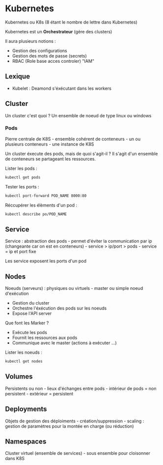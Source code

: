 # Kubernetes

Kubernetes ou K8s (8 étant le nombre de lettre dans Kubernetes)

Kubernetes est un **Orchestrateur** (gère des clusters)

Il aura plusieurs notions :

- Gestion des configurations
- Gestion des mots de passe (secrets)
- RBAC (Role base acces controler) "IAM"

## Lexique

* Kubelet : Deamond s'éxécutant dans les workers

## Cluster

Un cluster c'est quoi ?
Un ensemble de noeud de type linux ou windows

### Pods

Pierre centrale de K8S
    - ensemble cohérent de conteneurs
    - un ou plusieurs conteneurs
    - une instance de K8S

Un cluster éxecute des pods, mais de quoi s'agit-il ?
Il s'agit d'un ensemble de conteneurs se partageant les ressources.

Lister les pods :

```bash
kubectl get pods
```

Tester les ports :

```bash
kubectl port-forward POD_NAME 8000:80
```

Réccupérer les élèments d'un pod :

```bash
kubectl describe po/POD_NAME
```

## Service

Service : abstraction des pods
    - permet d'éviter la communication par ip (changeante car on est en conteneurs)
    - service > ip/port > pods
    - service = ip et port fixe

Les service exposent les ports d'un pod

## Nodes

Noeuds (serveurs) : physiques ou virtuels
    - master ou simple noeud d'exécution

* Gestion du cluster
* Orchestre l'éxécution des pods sur les noeuds
* Expose l'API server


Que font les Marker ?

* Exécute les pods
* Fournit les ressources aux pods
* Communique avec le master (actions à exécuter ...)


Lister les noeuds : 

```bash
kubectl get nodes
```

## Volumes

Persistents ou non
    - lieux d'échanges entre pods
    - intérieur de pods = non persistent
    - extérieur = persistent


## Deployments

Objets de gestion des déploiments
    - création/suppression
    - scaling : gestion de paramètres pour la montée en charge (ou réduction)

## Namespaces

Cluster virtuel (ensemble de services)
    - sous ensemble pour cloisonner dans K8S